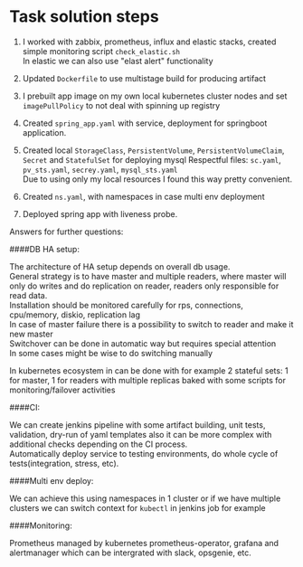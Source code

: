 # Task solution steps

1. I worked with zabbix, prometheus, influx and elastic stacks, created simple monitoring script `check_elastic.sh`  
In elastic we can also use "elast alert" functionality  

2. Updated `Dockerfile` to use multistage build for producing artifact  

3. I prebuilt app image on my own local kubernetes cluster nodes and set `imagePullPolicy` to not deal with spinning up registry  

4. Created `spring_app.yaml` with service, deployment for springboot application.  

5. Created local `StorageClass`, `PersistentVolume`, `PersistentVolumeClaim`, `Secret` and `StatefulSet` for deploying mysql
Respectful files: `sc.yaml`, `pv_sts.yaml`, `secrey.yaml`, `mysql_sts.yaml`  
Due to using only my local resources I found this way pretty convenient.

6. Created `ns.yaml`, with namespaces in case multi env deployment  

7. Deployed spring app with liveness probe.

Answers for further questions:

####DB HA setup:

The architecture of HA setup depends on overall db usage.  
General strategy is to have master and multiple readers, where master will only do writes and do replication on reader,
readers only responsible for read data.  
Installation should be monitored carefully for rps, connections, cpu/memory, diskio, replication lag  
In case of master failure there is a possibility to switch to reader and make it new master  
Switchover can be done in automatic way but requires special attention  
In some cases might be wise to do switching manually  

In kubernetes ecosystem in can be done with for example 2 stateful sets: 1 for master, 1 for readers with multiple replicas baked with some scripts for monitoring/failover activities  

####CI:

We can create jenkins pipeline with some artifact building, unit tests, validation, dry-run of yaml templates also it can be more complex with additional checks depending on the CI process.    
Automatically deploy service to testing environments, do whole cycle of tests(integration, stress, etc).  

####Multi env deploy:

We can achieve this using namespaces in 1 cluster or if we have multiple clusters we can switch context for `kubectl` in jenkins job for example

####Monitoring:

Prometheus managed by kubernetes prometheus-operator, grafana and alertmanager which can be intergrated with slack, opsgenie, etc.
